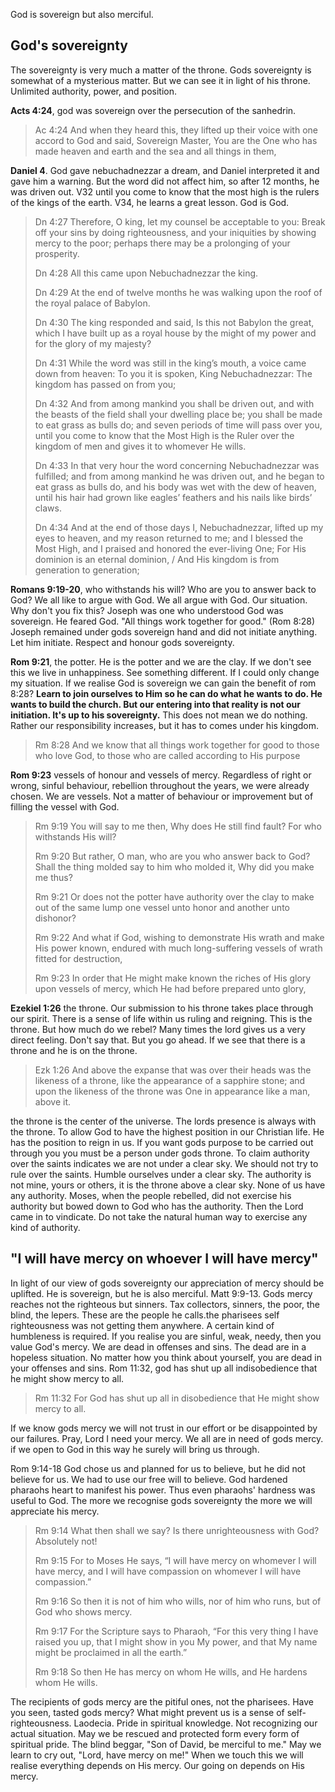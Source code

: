 God is sovereign but also merciful. 

## God's sovereignty

The sovereignty is very much a matter of the throne. Gods sovereignty is somewhat of a mysterious matter. But we can see it in light of his throne. Unlimited authority, power, and position. 

**Acts 4:24**, god was sovereign over the persecution of the sanhedrin.

> Ac 4:24 And when they heard this, they lifted up their voice with one accord to God and said, Sovereign Master, You are the One who has made heaven and earth and the sea and all things in them,

**Daniel 4**. God gave nebuchadnezzar a dream, and Daniel interpreted it and gave him a warning. But the word did not affect him, so after 12 months, he was driven out. V32 until you come to know that the most high is the rulers of the kings of the earth. V34, he learns a great lesson. God is God. 

> Dn 4:27 Therefore, O king, let my counsel be acceptable to you: Break off your sins by doing righteousness, and your iniquities by showing mercy to the poor; perhaps there may be a prolonging of your prosperity.
> 
> Dn 4:28 All this came upon Nebuchadnezzar the king.
> 
> Dn 4:29 At the end of twelve months he was walking upon the roof of the royal palace of Babylon.
> 
> Dn 4:30 The king responded and said, Is this not Babylon the great, which I have built up as a royal house by the might of my power and for the glory of my majesty?
>
> Dn 4:31 While the word was still in the king’s mouth, a voice came down from heaven: To you it is spoken, King Nebuchadnezzar: The kingdom has passed on from you;
> 
> Dn 4:32 And from among mankind you shall be driven out, and with the beasts of the field shall your dwelling place be; you shall be made to eat grass as bulls do; and seven periods of time will pass over you, until you come to know that the Most High is the Ruler over the kingdom of men and gives it to whomever He wills.
> 
> Dn 4:33 In that very hour the word concerning Nebuchadnezzar was fulfilled; and from among mankind he was driven out, and he began to eat grass as bulls do, and his body was wet with the dew of heaven, until his hair had grown like eagles’ feathers and his nails like birds’ claws.
> 
> Dn 4:34 And at the end of those days I, Nebuchadnezzar, lifted up my eyes to heaven, and my reason returned to me; and I blessed the Most High, and I praised and honored the ever-living One; For His dominion is an eternal dominion, / And His kingdom is from generation to generation;

**Romans 9:19-20**, who withstands his will? Who are you to answer back to God? We all like to argue with God. We all argue with God. Our situation. Why don't you fix this? Joseph was one who understood God was sovereign. He feared God. "All things work together for good." (Rom 8:28) Joseph remained under gods sovereign hand and did not initiate anything. Let him initiate. Respect and honour gods sovereignty.

**Rom 9:21**, the potter. He is the potter and we are the clay. If we don't see this we live in unhappiness. See something different. If I could only change my situation. If we realise God is sovereign we can gain the benefit of rom 8:28? **Learn to join ourselves to Him so he can do what he wants to do. He wants to build the church. But our entering into that reality is not our initiation. It's up to his sovereignty.** This does not mean we do nothing. Rather our responsibility increases, but it has to comes under his kingdom.

> Rm 8:28 And we know that all things work together for good to those who love God, to those who are called according to His purpose

**Rom 9:23** vessels of honour and vessels of mercy. Regardless of right or wrong, sinful behaviour, rebellion throughout the years, we were already chosen. We are vessels. Not a matter of behaviour or improvement but of filling the vessel with God.

> Rm 9:19 You will say to me then, Why does He still find fault? For who withstands His will?
> 
> Rm 9:20 But rather, O man, who are you who answer back to God? Shall the thing molded say to him who molded it, Why did you make me thus?
> 
> Rm 9:21 Or does not the potter have authority over the clay to make out of the same lump one vessel unto honor and another unto dishonor?
> 
> Rm 9:22 And what if God, wishing to demonstrate His wrath and make His power known, endured with much long-suffering vessels of wrath fitted for destruction,
>
>Rm 9:23 In order that He might make known the riches of His glory upon vessels of mercy, which He had before prepared unto glory,

**Ezekiel 1:26** the throne. Our submission to his throne takes place through our spirit. There is a sense of life within us ruling and reigning. This is the throne. But how much do we rebel? Many times the lord gives us a very direct feeling. Don't say that. But you go ahead. If we see that there is a throne and he is on the throne.

> Ezk 1:26 And above the expanse that was over their heads was the likeness of a throne, like the appearance of a sapphire stone; and upon the likeness of the throne was One in appearance like a man, above it.

the throne is the center of the universe. The lords presence is always with the throne. To allow God to have the highest position in our Christian life. He has the position to reign in us. If you want gods purpose to be carried out through you you must be a person under gods throne. To claim authority over the saints indicates we are not under a clear sky. We should not try to rule over the saints. Humble ourselves under a clear sky. The authority is not mine, yours or others, it is the throne above a clear sky. None of us have any authority. Moses, when the people rebelled, did not exercise his authority but bowed down to God who has the authority. Then the Lord came in to vindicate. Do not take the natural human way to exercise any kind of authority. 

## "I will have mercy on whoever I will have mercy"

In light of our view of gods sovereignty our appreciation of mercy should be uplifted. He is sovereign, but he is also merciful. Matt 9:9-13. Gods mercy reaches not the righteous but sinners. Tax collectors, sinners, the poor, the blind, the lepers. These are the people he calls.the pharisees self righteousness was not getting them anywhere. A certain kind of humbleness is required. If you realise you are sinful, weak, needy, then you value God's mercy. We are dead in offenses and sins. The dead are in a hopeless situation. No matter how you think about yourself, you are dead in your offenses and sins. Rom 11:32, god has shut up all indisobedience that he might show mercy to all. 

> Rm 11:32 For God has shut up all in disobedience that He might show mercy to all.

If we know gods mercy we will not trust in our effort or be disappointed by our failures. Pray, Lord I need your mercy. We all are in need of gods mercy. if we open to God in this way he surely will bring us through.

Rom 9:14-18 God chose us and planned for us to believe, but he did not believe for us. We had to use our free will to believe. God hardened pharaohs heart to manifest his power. Thus even pharaohs' hardness was useful to God. The more we recognise gods sovereignty the more we will appreciate his mercy. 

> Rm 9:14 What then shall we say? Is there unrighteousness with God? Absolutely not!
>
> Rm 9:15 For to Moses He says, “I will have mercy on whomever I will have mercy, and I will have compassion on whomever I will have compassion.”
>
> Rm 9:16 So then it is not of him who wills, nor of him who runs, but of God who shows mercy.
>
> Rm 9:17 For the Scripture says to Pharaoh, “For this very thing I have raised you up, that I might show in you My power, and that My name might be proclaimed in all the earth.”
>
> Rm 9:18 So then He has mercy on whom He wills, and He hardens whom He wills.

The recipients of gods mercy are the pitiful ones, not the pharisees. Have you seen, tasted gods mercy? What might prevent us is a sense of self-righteousness. Laodecia. Pride in spiritual knowledge. Not recognizing our actual situation. May we be rescued and protected form every form of spiritual pride. The blind beggar, "Son of David, be merciful to me." May we learn to cry out, "Lord, have mercy on me!" When we touch this we will realise everything depends on His mercy. Our going on depends on His mercy.




